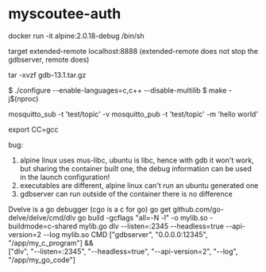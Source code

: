 # myscoutee-auth

docker run -it alpine:2.0.18-debug /bin/sh

target extended-remote localhost:8888 (extended-remote does not stop the gdbserver, remote does)

tar -xvzf gdb-13.1.tar.gz

$ ./configure --enable-languages=c,c++ --disable-multilib
$ make -j$(nproc)

mosquitto_sub -t 'test/topic' -v
mosquitto_pub -t 'test/topic' -m 'hello world'

export CC=gcc

bug:

1) alpine linux uses mus-libc, ubuntu is libc, hence with gdb it won't work,
but sharing the container built one, the debug information can be used in the launch configuration!
2) executables are different, alpine linux can't run an ubuntu generated one
3) gdbserver can run outside of the container there is no difference

Dvelve is a go debugger (cgo is a c for go)
go get github.com/go-delve/delve/cmd/dlv
go build -gcflags "all=-N -l" -o mylib.so -buildmode=c-shared mylib.go
dlv --listen=:2345 --headless=true --api-version=2 --log mylib.so
CMD ["gdbserver", "0.0.0.0:12345", "/app/my_c_program"] && \
    ["dlv", "--listen=:2345", "--headless=true", "--api-version=2", "--log", "/app/my_go_code"]
